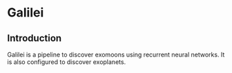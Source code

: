 # Galilei

## Introduction
Galilei is a pipeline to discover exomoons using recurrent neural networks. It is also configured to discover exoplanets.
